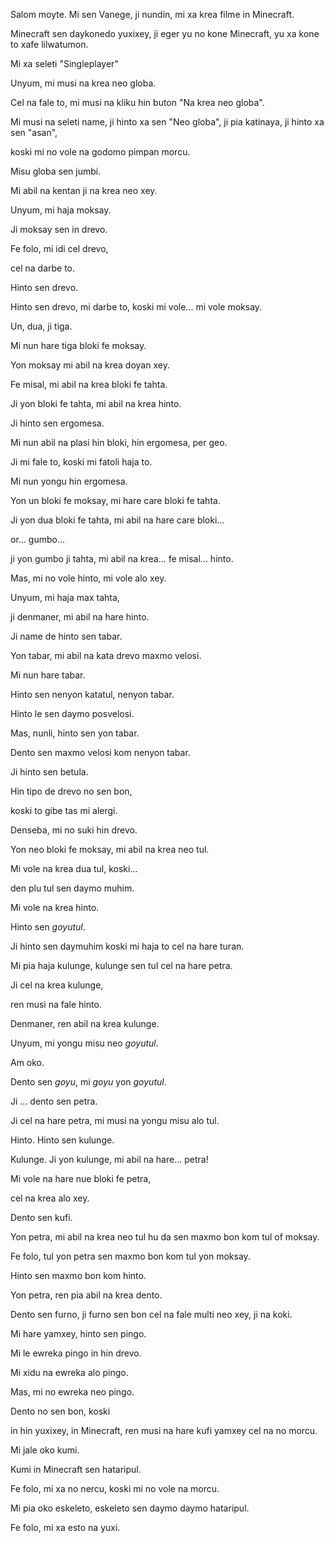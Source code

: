 Salom moyte. Mi sen Vanege, ji nundin, mi xa krea filme in Minecraft.

Minecraft sen daykonedo yuxixey, ji eger yu no kone Minecraft, yu xa kone to xafe lilwatumon.

Mi xa seleti "Singleplayer"

Unyum, mi musi na krea neo globa.

Cel na fale to, mi musi na kliku hin buton "Na krea neo globa".

Mi musi na seleti name, ji hinto xa sen "Neo globa", ji pia katinaya, ji hinto xa sen "asan",

koski mi no vole na godomo pimpan morcu.

Misu globa sen jumbi.

Mi abil na kentan ji na krea neo xey.

Unyum, mi haja moksay.

Ji moksay sen in drevo.

Fe folo, mi idi cel drevo,

cel na darbe to.

Hinto sen drevo.

Hinto sen drevo, mi darbe to, koski mi vole... mi vole moksay.

Un, dua, ji tiga.

Mi nun hare tiga bloki fe moksay.

Yon moksay mi abil na krea doyan xey.

Fe misal, mi abil na krea bloki fe tahta.

Ji yon bloki fe tahta, mi abil na krea hinto.

Ji hinto sen ergomesa.

Mi nun abil na plasi hin bloki, hin ergomesa, per geo.

Ji mi fale to, koski mi fatoli haja to.

Mi nun yongu hin ergomesa.

Yon un bloki fe moksay, mi hare care bloki fe tahta.

Ji yon dua bloki fe tahta, mi abil na hare care bloki...

or... gumbo...

ji yon gumbo ji tahta, mi abil na krea... fe misal... hinto.

Mas, mi no vole hinto, mi vole alo xey.

Unyum, mi haja max tahta,

ji denmaner, mi abil na hare hinto.

Ji name de hinto sen tabar.

Yon tabar, mi abil na kata drevo maxmo velosi.

Mi nun hare tabar.

Hinto sen nenyon katatul, nenyon tabar.

Hinto le sen daymo posvelosi.

Mas, nunli, hinto sen yon tabar.

Dento sen maxmo velosi kom nenyon tabar.

Ji hinto sen betula.

Hin tipo de drevo no sen bon,

koski to gibe tas mi alergi.

Denseba, mi no suki hin drevo.

Yon neo bloki fe moksay, mi abil na krea neo tul.

Mi vole na krea dua tul, koski...

den plu tul sen daymo muhim.

Mi vole na krea hinto.

Hinto sen *goyutul*.

Ji hinto sen daymuhim koski mi haja to cel na hare turan.

Mi pia haja kulunge, kulunge sen tul cel na hare petra.

Ji cel na krea kulunge,

ren musi na fale hinto.

Denmaner, ren abil na krea kulunge.

Unyum, mi yongu misu neo *goyutul*.

Am oko.

Dento sen *goyu*, mi *goyu* yon *goyutul*.

Ji ... dento sen petra.

Ji cel na hare petra, mi musi na yongu misu alo tul.

Hinto. Hinto sen kulunge.

Kulunge. Ji yon kulunge, mi abil na hare... petra!

Mi vole na hare nue bloki fe petra,

cel na krea alo xey.

Dento sen kufi.

Yon petra, mi abil na krea neo tul hu da sen maxmo bon kom tul of moksay.

Fe folo, tul yon petra sen maxmo bon kom tul yon moksay.

Hinto sen maxmo bon kom hinto.

Yon petra, ren pia abil na krea dento.

Dento sen furno, ji furno sen bon cel na fale multi neo xey, ji na koki.

Mi hare yamxey, hinto sen pingo.

Mi le ewreka pingo in hin drevo.

Mi xidu na ewreka alo pingo.

Mas, mi no ewreka neo pingo.

Dento no sen bon, koski

in hin yuxixey, in Minecraft, ren musi na hare kufi yamxey cel na no morcu.

Mi jale oko kumi.

Kumi in Minecraft sen hataripul.

Fe folo, mi xa no nercu, koski mi no vole na morcu.

Mi pia oko eskeleto, eskeleto sen daymo daymo hataripul.

Fe folo, mi xa esto na yuxi.
